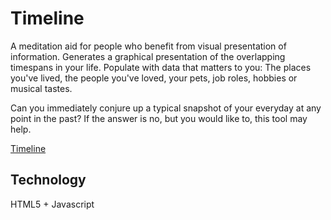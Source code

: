 # Timeline

A meditation aid for people who benefit from visual presentation of information. Generates a graphical presentation of the overlapping timespans in your life. Populate with data that matters to you: The places you've lived, the people you've loved, your pets, job roles, hobbies or musical tastes. 

Can you immediately conjure up a typical snapshot of your everyday at any point in the past? If the answer is no, but you would like to, this tool may help. 

[Timeline](http://timeline.butterscotchworld.co.uk)

## Technology

HTML5 + Javascript
